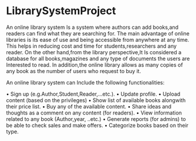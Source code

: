 # LibrarySystemProject

An online library system Is a system where authors can add books,and readers can find what they are searching for. The main advantage of online libraries
is its ease of use and being accessible from anywhere at any time. This helps in reducing cost and time for students,researchers and any reader.
On the other hand,from the library perspective,It Is considered a database for all books,magazines and any type of documents the users are Interested to read.
In addition,the online library allows as many copies of any book as the number of users who request to buy it.


An online library system can Include the following functionalities:

• Sign up (e.g.Author,Student,Reader,...etc.).
• Update profile.
• Upload content (based on the privileges)
• Show list of available books alongwith their price list.
• Buy any of the available content.
• Share ideas and thoughts as a comment on any content (for readers).
• View information related to any book (Author,year, ..etc.)
• Generate reports (for admins) to be able to check sales and make offers.
• Categorize books based on their type.
